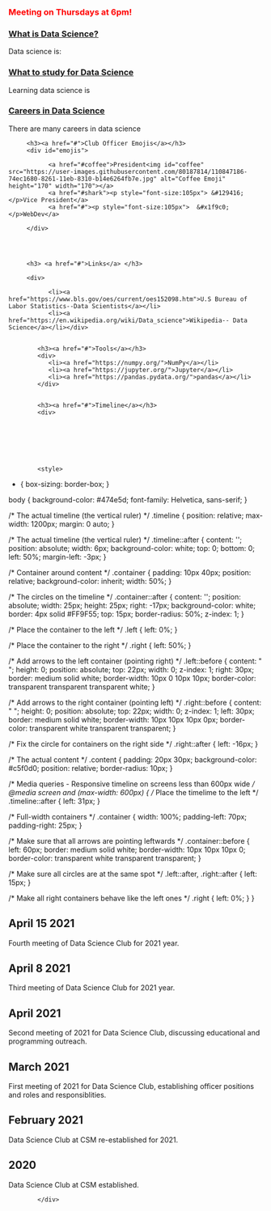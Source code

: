 <html>
   <head>
<style>
#emojis a {
   display:inline-block;
   
   text-shadow: 1px 1px 2px orange;
   
   }
</style>
      
   </head>
<h3 style="color:red;">Meeting on Thursdays at 6pm!</h3>

   <div id="accordion">
         <h3><a href="#"> What is Data Science? </a></h3>
         <div>Data science is: </div>
         <h3><a href="#">What to study for Data Science</a></h3>
         <div>Learning data science is </div>
         <h3><a href="#">Careers in Data Science</a></h3>
         <div>There are many careers in data science </div>
   
         <h3><a href="#">Club Officer Emojis</a></h3>
         <div id="emojis"> 
                    
               <a href="#coffee">President<img id="coffee" src="https://user-images.githubusercontent.com/80187814/110847186-74ec1680-8261-11eb-8310-b14e6264fb7e.jpg" alt="Coffee Emoji" height="170" width="170"></a>
               <a href="#shark"><p style="font-size:105px"> &#129416;</p>Vice President</a>
               <a href="#"><p style="font-size:105px">	&#x1f9c0;</p>WebDev</a>
               
         </div>
         
         
         
         
         <h3> <a href="#">Links</a> </h3>
         
         <div>
            
               <li><a href="https://www.bls.gov/oes/current/oes152098.htm">U.S Bureau of Labor Statistics--Data Scientists</a></li>
               <li><a href="https://en.wikipedia.org/wiki/Data_science">Wikipedia-- Data Science</a></li></div>
                  
         
            <h3><a href="#">Tools</a></h3>
            <div>
               <li><a href="https://numpy.org/">NumPy</a></li>
               <li><a href="https://jupyter.org/">Jupyter</a></li>
               <li><a href="https://pandas.pydata.org/">pandas</a></li>
            </div>
         
         
            <h3><a href="#">Timeline</a></h3>
            <div>
            
            
            
            
            
            
            
            <style>

* {
  box-sizing: border-box;
}

body {
  background-color: #474e5d;
  font-family: Helvetica, sans-serif;
}

/* The actual timeline (the vertical ruler) */
.timeline {
  position: relative;
  max-width: 1200px;
  margin: 0 auto;
}

/* The actual timeline (the vertical ruler) */
.timeline::after {
  content: '';
  position: absolute;
  width: 6px;
  background-color: white;
  top: 0;
  bottom: 0;
  left: 50%;
  margin-left: -3px;
}

/* Container around content */
.container {
  padding: 10px 40px;
  position: relative;
  background-color: inherit;
  width: 50%;
}

/* The circles on the timeline */
.container::after {
  content: '';
  position: absolute;
  width: 25px;
  height: 25px;
  right: -17px;
  background-color: white;
  border: 4px solid #FF9F55;
  top: 15px;
  border-radius: 50%;
  z-index: 1;
}

/* Place the container to the left */
.left {
  left: 0%;
}

/* Place the container to the right */
.right {
  left: 50%;
}

/* Add arrows to the left container (pointing right) */
.left::before {
  content: " ";
  height: 0;
  position: absolute;
  top: 22px;
  width: 0;
  z-index: 1;
  right: 30px;
  border: medium solid white;
  border-width: 10px 0 10px 10px;
  border-color: transparent transparent transparent white;
}

/* Add arrows to the right container (pointing left) */
.right::before {
  content: " ";
  height: 0;
  position: absolute;
  top: 22px;
  width: 0;
  z-index: 1;
  left: 30px;
  border: medium solid white;
  border-width: 10px 10px 10px 0px;
  border-color: transparent white transparent transparent;
}

/* Fix the circle for containers on the right side */
.right::after {
  left: -16px;
}

/* The actual content */
.content {
  padding: 20px 30px;
  background-color: #c5f0d0;
  position: relative;
  border-radius: 10px;
}

/* Media queries - Responsive timeline on screens less than 600px wide */
@media screen and (max-width: 600px) {
  /* Place the timelime to the left */
  .timeline::after {
  left: 31px;
  }
  
  /* Full-width containers */
  .container {
  width: 100%;
  padding-left: 70px;
  padding-right: 25px;
  }
  
  /* Make sure that all arrows are pointing leftwards */
  .container::before {
  left: 60px;
  border: medium solid white;
  border-width: 10px 10px 10px 0;
  border-color: transparent white transparent transparent;
  }

  /* Make sure all circles are at the same spot */
  .left::after, .right::after {
  left: 15px;
  }
  
  /* Make all right containers behave like the left ones */
  .right {
  left: 0%;
  }
}
</style>

<body>

<div class="timeline">
  <div class="container left">
    <div class="content">
      <h2>April 15 2021</h2>
      <p>Fourth meeting of Data Science Club for 2021 year.</p>
    </div>
  </div>
  <div class="container right">
    <div class="content">
      <h2>April 8 2021</h2>
      <p>Third meeting of Data Science Club for 2021 year.</p>
    </div>
  </div>
  <div class="container left">
    <div class="content">
      <h2>April 2021</h2>
      <p>Second meeting of 2021 for Data Science Club, discussing educational and programming outreach.</p>
    </div>
  </div>
  <div class="container right">
    <div class="content">
      <h2>March 2021</h2>
      <p>First meeting of 2021 for Data Science Club, establishing officer positions and roles and responsiblities.</p>
    </div>
  </div>
  <div class="container left">
    <div class="content">
      <h2>February 2021</h2>
      <p>Data Science Club at CSM re-established for 2021.</p>
    </div>
  </div>
  <div class="container right">
    <div class="content">
      <h2>2020</h2>
      <p>Data Science Club at CSM established.</p>
    </div>
  </div>

            
            
            
            
            
            
            
            
            
            
            
            
            
            
            
            
            
            
            
            
            
            
            
            
            
            
            
            
            
            
            
            
            
            
            
            
            
            
            
            
            
            
            
            
            
            
            
            
            
            
            
            
            
            
            
            
            
            
            
            
            
            
            
            
            
            
            
            
            </div>
   
   

  
  
  
<script src="https://code.jquery.com/jquery-3.6.0.js" integrity="sha256-H+K7U5CnXl1h5ywQfKtSj8PCmoN9aaq30gDh27Xc0jk=" crossorigin="anonymous"></script>



<script src="https://code.jquery.com/ui/1.12.1/jquery-ui.js" integrity="sha256-T0Vest3yCU7pafRw9r+settMBX6JkKN06dqBnpQ8d30=" crossorigin="anonymous"></script>

<script>
 $(document).ready( () => {
   $("#accordion").accordion( {
     event: "click",
     heightStyle:"content",
     collapsible: true,
     active: false
 
 } );
 
 });
 
 </script>
   
 

